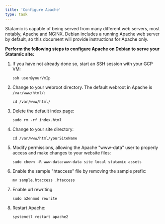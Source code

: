 ```yaml
---
title: 'Configure Apache'
type: task
---
```


Statamic is capable of being served from many different web servers, most notably, Apache and NGINX. Debian includes a running Apache web server by default, so this document will provide instructions for Apache only.

**Perform the following steps to configure Apache on Debian to serve your Statamic site:**

1. If you have not already done so, start an SSH session with your GCP VM:

    ```
    ssh user@yourVmIp
    ```

2. Change to your webroot directory. The default webroot in Apache is `/var/www/html/`:

    ```
    cd /var/www/html/
    ```

3. Delete the default index page:

    ```
    sudo rm -rf index.html
    ```

4. Change to your site directory:

    ```
    cd /var/www/html/yourSiteName
    ```

5. Modify permissions, allowing the Apache "www-data" user to properly access and make changes to your website files:

    ```
    sudo chown -R www-data:www-data site local statamic assets
    ```

6. Enable the sample "htaccess" file by removing the sample prefix:

    ```
    mv sample.htaccess .htaccess
    ```

7. Enable url rewriting:

    ```
    sudo a2enmod rewrite
    ```

8. Restart Apache:

    ```
    systemctl restart apache2
    ```

  <!--  or is it: sudo apache2ctl restart ?-->

